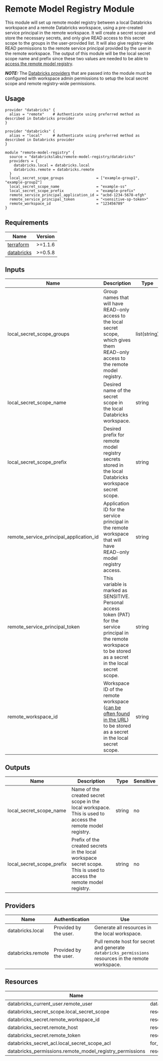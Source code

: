 # Remote Model Registry Module

This module will set up remote model registry between a local Databricks workspace and a remote Databricks workspace, using a pre-created service principal in the remote workspace. It will create a secret scope and store the necessary secrets, and only give READ access to this secret scope to the groups in the user-provided list. It will also give registry-wide READ permissions to the remote service principal provided by the user in the remote workspace. The output of this module will be the local secret scope name and prefix since these two values are needed to be able to [access the remote model registry](https://docs.databricks.com/applications/machine-learning/manage-model-lifecycle/multiple-workspaces.html#specify-a-remote-registry).

**_NOTE:_** The [Databricks providers](https://registry.terraform.io/providers/databrickslabs/databricks/latest/docs) that are passed into the module must be configured with workspace admin permissions to setup the local secret scope and remote registry-wide permissions.

## Usage
```hcl
provider "databricks" {
  alias = "remote"    # Authenticate using preferred method as described in Databricks provider
}

provider "databricks" {
  alias = "local"     # Authenticate using preferred method as described in Databricks provider
}

module "remote-model-registry" {
  source = "databrickslabs/remote-model-registry/databricks"
  providers = {
    databricks.local = databricks.local
    databricks.remote = databricks.remote
  }
  local_secret_scope_groups               = ["example-group1", "example-group2"]
  local_secret_scope_name                 = "example-ss"
  local_secret_scope_prefix               = "example-prefix"
  remote_service_principal_application_id = "acbd-1234-5678-efgh"
  remote_service_principal_token          = "<sensitive-sp-token>"
  remote_workspace_id                     = "123456789"
}
```

## Requirements
| Name | Version |
|------|---------|
|[terraform](https://registry.terraform.io/)|\>=1.1.6|
|[databricks](https://registry.terraform.io/providers/databrickslabs/databricks/0.5.8)|\>=0.5.8|

## Inputs
| Name | Description | Type | Default | Required |
|------|-------------|------|---------|:--------:|
|local_secret_scope_groups|Group names that will have READ-only access to the local secret scope, which gives them READ-only access to the remote model registry.|list(string)|N/A|yes|
|local_secret_scope_name|Desired name of the secret scope in the local Databricks workspace.|string|N/A|yes|
|local_secret_scope_prefix|Desired prefix for remote model registry secrets stored in the local Databricks workspace secret scope.|string|N/A|yes|
|remote_service_principal_application_id|Application ID for the service principal in the remote workspace that will have READ-only model registry access.|string|N/A|yes|
|remote_service_principal_token|This variable is marked as SENSITIVE. Personal access token (PAT) for the service principal in the remote workspace to be stored as a secret in the local secret scope.|string|N/A|yes|
|remote_workspace_id|Workspace ID of the remote workspace ([can be often found in the URL](https://docs.databricks.com/workspace/workspace-details.html#workspace-instance-names-urls-and-ids)) to be stored as a secret in the local secret scope.|string|N/A|yes|

## Outputs
| Name | Description | Type | Sensitive |
|------|-------------|------|---------|
|local_secret_scope_name|Name of the created secret scope in the local workspace. This is used to access the remote model registry.|string|no|
|local_secret_scope_prefix|Prefix of the created secrets in the local workspace secret scope. This is used to access the remote model registry.|string|no|

## Providers
| Name | Authentication | Use |
|------|-------------|----|
|databricks.local|Provided by the user.|Generate all resources in the local workspace.|
|databricks.remote|Provided by the user.|Pull remote host for secret and generate `databricks_permissions` resources in the remote workspace.|

## Resources
| Name | Type |
|------|------|
|databricks_current_user.remote_user|data source|
|databricks_secret_scope.local_secret_scope|resource|
|databricks_secret.remote_workspace_id|resource|
|databricks_secret.remote_host|resource|
|databricks_secret.remote_token|resource|
|databricks_secret_acl.local_secret_scope_acl|for_each(resource)|
|databricks_permissions.remote_model_registry_permissions|resource|